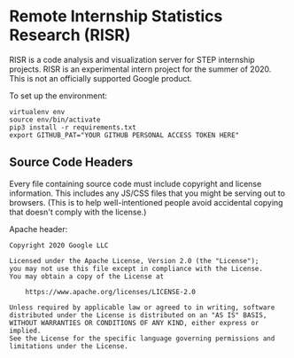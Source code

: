 # Remote Internship Statistics Research (RISR)

RISR is a code analysis and visualization server for STEP internship projects.
RISR is an experimental intern project for the summer of 2020.
This is not an officially supported Google product.

To set up the environment:

    virtualenv env
    source env/bin/activate
    pip3 install -r requirements.txt
    export GITHUB_PAT="YOUR GITHUB PERSONAL ACCESS TOKEN HERE"

## Source Code Headers

Every file containing source code must include copyright and license
information. This includes any JS/CSS files that you might be serving out to
browsers. (This is to help well-intentioned people avoid accidental copying that
doesn't comply with the license.)

Apache header:

    Copyright 2020 Google LLC

    Licensed under the Apache License, Version 2.0 (the "License");
    you may not use this file except in compliance with the License.
    You may obtain a copy of the License at

        https://www.apache.org/licenses/LICENSE-2.0

    Unless required by applicable law or agreed to in writing, software
    distributed under the License is distributed on an "AS IS" BASIS,
    WITHOUT WARRANTIES OR CONDITIONS OF ANY KIND, either express or implied.
    See the License for the specific language governing permissions and
    limitations under the License.
